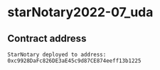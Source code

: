 # starNotary2022-07_uda

## Contract address

    StarNotary deployed to address: 0xc9928DaFc826DE3aE45c9d87CE874eeff13b1225
